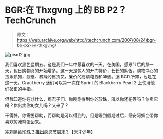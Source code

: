 # BGR:在 Thxgvng 上的 BB P2？TechCrunch

> 原文：<https://web.archive.org/web/http://techcrunch.com/2007/08/24/bgr-bb-p2-on-thxgvng/>

![pearl2.jpg](img/3ba70f39d0f62f1541c7f3b935148a8c.png)

我们喜欢黑色星期五。这是我们一年中最喜欢的一天。在美国，感恩节后的那一天，假日购物真的开始增多。这一天是惊人的开门特价，长长的队伍，购物中心的玉米热狗，疲惫、暴躁的售货员，廉价的高清电视和啤酒。据 BGR 所知，也是在这一天，Crackberry 迷们可以第一次在 Sprint 的 Blackberry Pearl 2 上使用他们破旧的手指。

 但我知道你在想什么，瘾君子们。你刚刚得到你的珍珠，所以你还在等吗？你卖它吗？你出卖你的女儿吗？又来了？

干得好。你需要帮助，而帮助是可以得到的。但是等到假期过后，黛安阿姨会带你喜欢的腌鸡蛋回来。

[冲刺黑莓珍珠 2 推出感恩节周末？](https://web.archive.org/web/20220925061101/http://www.boygeniusreport.com/2007/08/24/sprint-blackberry-pearl-2-to-launch-thanksgiving-day-weekend/)【天才少年】